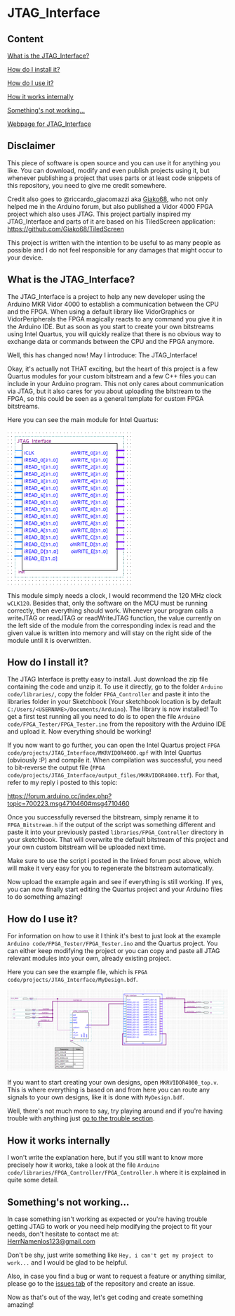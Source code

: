 # JTAG_Interface

## Content
[What is the JTAG_Interface?](#what-is-the-jtag_interface)

[How do I install it?](#how-do-i-install-it)

[How do I use it?](#how-do-i-use-it)

[How it works internally](#how-it-works-internally)

[Something's not working...](#somethings-not-working)

[Webpage for JTAG_Interface](https://herrnamenlos123.github.io/JTAG_Interface/)


## Disclaimer

This piece of software is open source and you can use it for anything you like. You can download, modify and even publish projects using it, but whenever publishing a project that uses parts or at least code snippets of this repository, you need to give me credit somewhere.

Credit also goes to @riccardo_giacomazzi aka [Giako68](https://github.com/Giako68), who not only helped me in the Arduino forum, but also published a Vidor 4000 FPGA project which also uses JTAG. This project partially inspired my JTAG_Interface and parts of it are based on his TiledScreen application:
https://github.com/Giako68/TiledScreen

This project is written with the intention to be useful to as many people as possible and I do not feel responsible for any damages that might occur to your device. 


## What is the JTAG_Interface?

The JTAG_Interface is a project to help any new developer using the Arduino MKR Vidor 4000 to establish a communication between the CPU and the FPGA. When using a default library like VidorGraphics or VidorPeripherals the FPGA magically reacts to any command you give it in the Arduino IDE. But as soon as you start to create your own bitstreams using Intel Quartus, you will quickly realize that there is no obvious way to exchange data or commands between the CPU and the FPGA anymore.

Well, this has changed now! May I introduce: The JTAG_Interface!

Okay, it's actually not THAT exciting, but the heart of this project is a few Quartus modules for your custom bitstream and a few C++ files you can include in your Arduino program. This not only cares about communication via JTAG, but it also cares for you about uploading the bitstream to the FPGA, so this could be seen as a general template for custom FPGA bitstreams.

Here you can see the main module for Intel Quartus:

![JTAG_Interface module](https://github.com/HerrNamenlos123/JTAG_Interface/blob/master/images/interface.png)

This module simply needs a clock, I would recommend the 120 MHz clock `wCLK120`. Besides that, only the software on the MCU must be running correctly, then everything should work. Whenever your program calls a writeJTAG or readJTAG or readWriteJTAG function, the value currently on the left side of the module from the corresponding index is read and the given value is written into memory and will stay on the right side of the module until it is overwritten.

## How do I install it?

The JTAG Interface is pretty easy to install. Just download the zip file containing the code and unzip it. To use it directly, go to the folder `Arduino code/libraries/`, copy the folder `FPGA_Controller` and paste it into the libraries folder in your Sketchbook (Your sketchbook location is by default `C:/Users/<USERNAME>/Documents/Arduino`). The library is now installed! To get a first test running all you need to do is to open the file `Arduino code/FPGA_Tester/FPGA_Tester.ino` from the repository with the Arduino IDE and upload it. Now everything should be working!

If you now want to go further, you can open the Intel Quartus project `FPGA code/projects/JTAG_Interface/MKRVIDOR4000.qpf` with Intel Quartus (obviously :P) and compile it. When compilation was successful, you need to bit-reverse the output file (`FPGA code/projects/JTAG_Interface/output_files/MKRVIDOR4000.ttf`). For that, refer to my reply i posted to this topic:

https://forum.arduino.cc/index.php?topic=700223.msg4710460#msg4710460

Once you successfully reversed the bitstream, simply rename it to `FPGA_Bitstream.h` if the output of the script was something different and paste it into your previously pasted `libraries/FPGA_Controller` directory in your sketchbook. That will overwrite the default bitstream of this project and your own custom bitstream will be uploaded next time.

Make sure to use the script i posted in the linked forum post above, which will make it very easy for you to regenerate the bitstream automatically. 

Now upload the example again and see if everything is still working. If yes, you can now finally start editing the Quartus project and your Arduino files to do something amazing!

## How do I use it?

For information on how to use it I think it's best to just look at the example `Arduino code/FPGA_Tester/FPGA_Tester.ino` and the Quartus project. You can either keep modifying the project or you can copy and paste all JTAG relevant modules into your own, already existing project.

Here you can see the example file, which is `FPGA code/projects/JTAG_Interface/MyDesign.bdf`.

![JTAG_Interface example usage](https://github.com/HerrNamenlos123/JTAG_Interface/blob/master/images/example.png)

If you want to start creating your own designs, open `MKRVIDOR4000_top.v`. This is where everything is based on and from here you can route any signals to your own designs, like it is done with `MyDesign.bdf`.

Well, there's not much more to say, try playing around and if you're having trouble with anything just [go to the trouble section](#somethings-not-working).


## How it works internally

I won't write the explanation here, but if you still want to know more precisely how it works, take a look at the file `Arduino code/libraries/FPGA_Controller/FPGA_Controller.h` where it is explained in quite some detail.

## Something's not working...

In case something isn't working as expected or you're having trouble getting JTAG to work or you need help modifying the project to fit your needs, don't hesitate to contact me at:  
<HerrNamenlos123@gmail.com>

Don't be shy, just write something like `Hey, i can't get my project to work...` and I would be glad to be helpful.

Also, in case you find a bug or want to request a feature or anything similar, please go to the [issues tab](https://github.com/HerrNamenlos123/JTAG_Interface/issues) of the repository and create an issue.

Now as that's out of the way, let's get coding and create something amazing!
